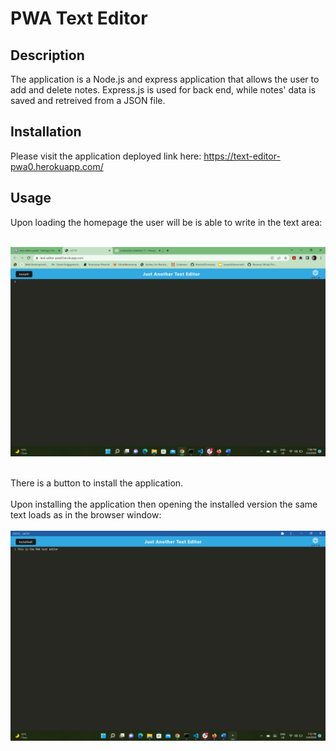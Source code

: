# PWA Text Editor

## Description

The application is a Node.js and express application that allows the user to add and delete notes. Express.js is used for back end, while notes' data is saved and retreived from a JSON file.

## Installation

Please visit the application deployed link here: https://text-editor-pwa0.herokuapp.com/

## Usage

Upon loading the homepage the user will be is able to write in the text area:<br><br>

![alt text](./public/assets/images/screenshot1.png)<br><br>

There is a button to install the application. <br><br>
Upon installing the application then opening the installed version the same text loads as in the browser window:
<br><br>
![alt text](./public/assets/images/screenshot2.png)

